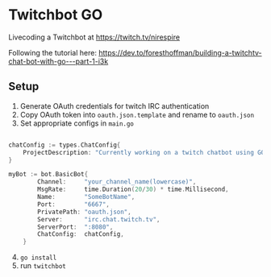 # Twitchbot GO

Livecoding a Twitchbot at https://twitch.tv/nirespire

Following the tutorial here: https://dev.to/foresthoffman/building-a-twitchtv-chat-bot-with-go---part-1-i3k

## Setup

1. Generate OAuth credentials for twitch IRC authentication
2. Copy OAuth token into `oauth.json.template` and rename to `oauth.json`
3. Set appropriate configs in `main.go`
```go

chatConfig := types.ChatConfig{
	ProjectDescription: "Currently working on a twitch chatbot using GOLANG.",
}

myBot := bot.BasicBot{
		Channel:     "your_channel_name(lowercase)",
		MsgRate:     time.Duration(20/30) * time.Millisecond,
		Name:        "SomeBotName",
		Port:        "6667",
		PrivatePath: "oauth.json",
		Server:      "irc.chat.twitch.tv",
		ServerPort:  ":8080",
		ChatConfig:  chatConfig,
	}
```
4. `go install`
5. run `twitchbot`